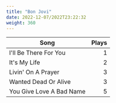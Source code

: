```yaml
---
title: "Bon Jovi"
date: 2022-12-07/2022T23:22:32
weight: 360
---
```




 Song | Plays 
----- | -----:
I'll Be There For You | 1
It's My Life | 2
Livin' On A Prayer | 3
Wanted Dead Or Alive | 3
You Give Love A Bad Name | 5
